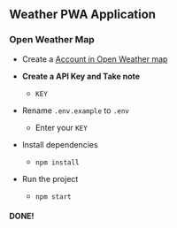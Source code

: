 ## Weather PWA Application

### Open Weather Map

* Create a [Account in Open Weather map](https://home.openweathermap.org/users/sign_in)

* **Create a API Key and Take note**
    * `KEY`

* Rename `.env.example` to `.env`
    * Enter your `KEY`

* Install dependencies
    * `npm install`

* Run the project
    * `npm start`

#### DONE!

